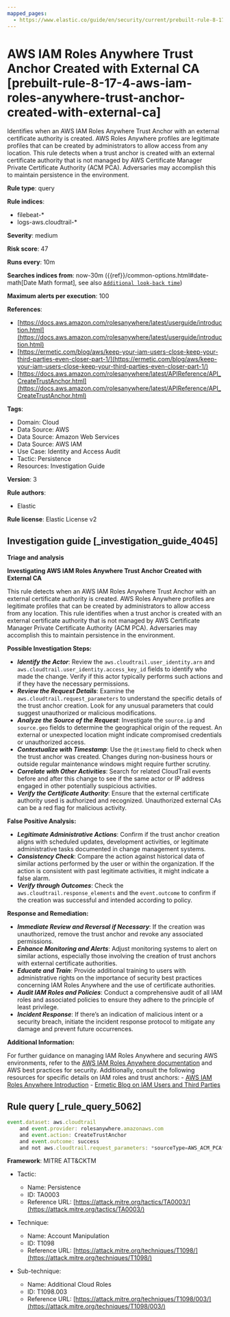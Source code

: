 ```yaml
---
mapped_pages:
  - https://www.elastic.co/guide/en/security/current/prebuilt-rule-8-17-4-aws-iam-roles-anywhere-trust-anchor-created-with-external-ca.html
---
```


# AWS IAM Roles Anywhere Trust Anchor Created with External CA [prebuilt-rule-8-17-4-aws-iam-roles-anywhere-trust-anchor-created-with-external-ca]

Identifies when an AWS IAM Roles Anywhere Trust Anchor with an external certificate authority is created. AWS Roles Anywhere profiles are legitimate profiles that can be created by administrators to allow access from any location. This rule detects when a trust anchor is created with an external certificate authority that is not managed by AWS Certificate Manager Private Certificate Authority (ACM PCA). Adversaries may accomplish this to maintain persistence in the environment.

**Rule type**: query

**Rule indices**:

* filebeat-*
* logs-aws.cloudtrail-*

**Severity**: medium

**Risk score**: 47

**Runs every**: 10m

**Searches indices from**: now-30m ({{ref}}/common-options.html#date-math[Date Math format], see also [`Additional look-back time`](docs-content://solutions/security/detect-and-alert/create-detection-rule.md#rule-schedule))

**Maximum alerts per execution**: 100

**References**:

* [https://docs.aws.amazon.com/rolesanywhere/latest/userguide/introduction.html](https://docs.aws.amazon.com/rolesanywhere/latest/userguide/introduction.html)
* [https://ermetic.com/blog/aws/keep-your-iam-users-close-keep-your-third-parties-even-closer-part-1/](https://ermetic.com/blog/aws/keep-your-iam-users-close-keep-your-third-parties-even-closer-part-1/)
* [https://docs.aws.amazon.com/rolesanywhere/latest/APIReference/API_CreateTrustAnchor.html](https://docs.aws.amazon.com/rolesanywhere/latest/APIReference/API_CreateTrustAnchor.html)

**Tags**:

* Domain: Cloud
* Data Source: AWS
* Data Source: Amazon Web Services
* Data Source: AWS IAM
* Use Case: Identity and Access Audit
* Tactic: Persistence
* Resources: Investigation Guide

**Version**: 3

**Rule authors**:

* Elastic

**Rule license**: Elastic License v2

## Investigation guide [_investigation_guide_4045]

**Triage and analysis**

**Investigating AWS IAM Roles Anywhere Trust Anchor Created with External CA**

This rule detects when an AWS IAM Roles Anywhere Trust Anchor with an external certificate authority is created. AWS Roles Anywhere profiles are legitimate profiles that can be created by administrators to allow access from any location. This rule identifies when a trust anchor is created with an external certificate authority that is not managed by AWS Certificate Manager Private Certificate Authority (ACM PCA). Adversaries may accomplish this to maintain persistence in the environment.

**Possible Investigation Steps:**

* ***Identify the Actor***: Review the `aws.cloudtrail.user_identity.arn` and `aws.cloudtrail.user_identity.access_key_id` fields to identify who made the change. Verify if this actor typically performs such actions and if they have the necessary permissions.
* ***Review the Request Details***: Examine the `aws.cloudtrail.request_parameters` to understand the specific details of the trust anchor creation. Look for any unusual parameters that could suggest unauthorized or malicious modifications.
* ***Analyze the Source of the Request***: Investigate the `source.ip` and `source.geo` fields to determine the geographical origin of the request. An external or unexpected location might indicate compromised credentials or unauthorized access.
* ***Contextualize with Timestamp***: Use the `@timestamp` field to check when the trust anchor was created. Changes during non-business hours or outside regular maintenance windows might require further scrutiny.
* ***Correlate with Other Activities***: Search for related CloudTrail events before and after this change to see if the same actor or IP address engaged in other potentially suspicious activities.
* ***Verify the Certificate Authority***: Ensure that the external certificate authority used is authorized and recognized. Unauthorized external CAs can be a red flag for malicious activity.

**False Positive Analysis:**

* ***Legitimate Administrative Actions***: Confirm if the trust anchor creation aligns with scheduled updates, development activities, or legitimate administrative tasks documented in change management systems.
* ***Consistency Check***: Compare the action against historical data of similar actions performed by the user or within the organization. If the action is consistent with past legitimate activities, it might indicate a false alarm.
* ***Verify through Outcomes***: Check the `aws.cloudtrail.response_elements` and the `event.outcome` to confirm if the creation was successful and intended according to policy.

**Response and Remediation:**

* ***Immediate Review and Reversal if Necessary***: If the creation was unauthorized, remove the trust anchor and revoke any associated permissions.
* ***Enhance Monitoring and Alerts***: Adjust monitoring systems to alert on similar actions, especially those involving the creation of trust anchors with external certificate authorities.
* ***Educate and Train***: Provide additional training to users with administrative rights on the importance of security best practices concerning IAM Roles Anywhere and the use of certificate authorities.
* ***Audit IAM Roles and Policies***: Conduct a comprehensive audit of all IAM roles and associated policies to ensure they adhere to the principle of least privilege.
* ***Incident Response***: If there’s an indication of malicious intent or a security breach, initiate the incident response protocol to mitigate any damage and prevent future occurrences.

**Additional Information:**

For further guidance on managing IAM Roles Anywhere and securing AWS environments, refer to the [AWS IAM Roles Anywhere documentation](https://docs.aws.amazon.com/rolesanywhere/latest/userguide/introduction.html) and AWS best practices for security. Additionally, consult the following resources for specific details on IAM roles and trust anchors: - [AWS IAM Roles Anywhere Introduction](https://docs.aws.amazon.com/rolesanywhere/latest/userguide/introduction.html) - [Ermetic Blog on IAM Users and Third Parties](https://ermetic.com/blog/aws/keep-your-iam-users-close-keep-your-third-parties-even-closer-part-1/)


## Rule query [_rule_query_5062]

```js
event.dataset: aws.cloudtrail
    and event.provider: rolesanywhere.amazonaws.com
    and event.action: CreateTrustAnchor
    and event.outcome: success
    and not aws.cloudtrail.request_parameters: *sourceType=AWS_ACM_PCA*
```

**Framework**: MITRE ATT&CKTM

* Tactic:

    * Name: Persistence
    * ID: TA0003
    * Reference URL: [https://attack.mitre.org/tactics/TA0003/](https://attack.mitre.org/tactics/TA0003/)

* Technique:

    * Name: Account Manipulation
    * ID: T1098
    * Reference URL: [https://attack.mitre.org/techniques/T1098/](https://attack.mitre.org/techniques/T1098/)

* Sub-technique:

    * Name: Additional Cloud Roles
    * ID: T1098.003
    * Reference URL: [https://attack.mitre.org/techniques/T1098/003/](https://attack.mitre.org/techniques/T1098/003/)



